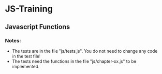 # JS-Training
## Javascript Functions

### Notes:
- The tests are in the file "js/tests.js". You do not need to change any code in the test file!
- The tests need the functions in the file "js/chapter-xx.js" to be implemented. 

    
